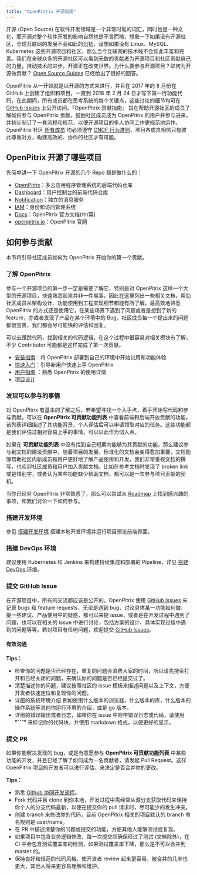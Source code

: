 ```yaml
---
title: "OpenPitrix 开源指南"
---
```


开源 (Open Source) 在软件开发领域是一个非常时髦的词汇，同时也是一种文化，而开源对整个软件开发的影响自然也是不言而喻，想象一下如果没有开源社区，全球互联网的发展不会如此的迅猛，设想如果没有 Linux、MySQL、Kubernetes 这些开源项目和社区，那么当今互联网的技术栈不会如此丰富和完善。我们在全球众多的开源社区可以看到无数的贡献者为开源项目和社区贡献自己的力量，推动技术的进步，开源正在改变世界。为什么要参与开源项目？如何为开源做贡献？ [Open Source Guides](https://ocselected.github.io/open-source-guide/how-to-contribute/#what-it-means-to-contribute) 已经给出了很好的回答。

OpenPitrix 从一开始就是以开源的方式来进行，并且在 2017 年的 8 月份在 GitHub 上创建了组织和项目，一直到 2018 年 2 月 24 日才写下第一行功能代码，在此期间，所有成员都在思考系统的每个关键点，这些讨论的细节均可在 [GitHub Issues](https://github.com/openpitrix/openpitrix/issues) 上公开访问。『OpenPitrix 贡献指南』 旨在帮助开源社区的成员了解如何参与 OpenPitrix 贡献，鼓励社区成员成为 OpenPitrix 的用户并参与进来，并初步制订了一套流程和规范，以便开源项目的多人协同工作更规范地运作。OpenPitrix 社区 [所有成员](https://github.com/openpitrix/openpitrix/blob/master/docs/members.md) 均必须遵守 [CNCF 行为准则](https://github.com/cncf/foundation/blob/master/code-of-conduct.md)，项目各成员相信只有彼此尊重对方，构建高效的、协作的社区才有可能。


## OpenPitrix 开源了哪些项目

先简单讲一下 OpenPitrix 开源的几个 Repo 都是做什么的：

- [OpenPitrix](https://github.com/openpitrix/openpitrix)：多云应用程序管理系统的后端代码仓库
- [Dashboard](https://github.com/openpitrix/dashboard)：用户控制台的前端代码仓库
- [Notification](https://github.com/openpitrix/notification)：独立的消息服务
- [IAM](https://github.com/openpitrix/iam)：身份和访问管理系统
- [Docs](https://github.com/openpitrix/docs.openpitrix.io)：OpenPitrix 官方文档(中/英)
- [openpitrix.io](https://github.com/openpitrix/openpitrix.github.io)：OpenPitrix 官网

## 如何参与贡献

本节将引导社区成员如何为 OpenPitrix 开始你的第一个贡献。

### 了解 OpenPitrix

参与一个开源项目的第一步一定是需要了解它，特别是对 OpenPitrix 这样一个大型的开源项目，快速熟悉起来并非一件易事，因此在这里列出一些相关文档，帮助社区成员从架构设计、功能使用到工程实现细节都能有所了解。最高效地熟悉 OpenPitrix 的方式还是使用它，在某些场景下遇到了问题或者是想到了新的 feature，亦或者发现了产品在某个环境中的 Bug，社区成员每一个提出来的问题都很宝贵，我们都会尽可能快的评估和回复。

可以去跟踪代码，找到相关的代码逻辑，在这个过程中很容易对相关模块有了解，不少 Contributor 可能都是这样完成了第一次贡献。

- [安装指南](../../installation/installation-guide)：将 OpenPitrix 部署到自己的环境中开始试用和功能体验
- [快速入门](../../getting-start)：引导新用户快速上手 OpenPitrix 
- [用户指南](../../user-guide/introduction) ：熟悉 OpenPitrix 的使用详情
- [项目设计](https://github.com/openpitrix/openpitrix/blob/master/docs/design/README.md)

### 发现可以参与的事情

对 OpenPitrix 有基本的了解之后，若希望寻找一个入手点，着手开始写代码和参与贡献，可以在 **OpenPitrix 可贡献功能列表** 中查看前端和后端开放贡献的功能，该列表详细描述了其功能背景，个人评估后可以申请领取对应的任务。这些功能都是我们评估过相对容易上手的事情，可以以此作为切入点。

如果在 **可贡献功能列表** 中没有找到自己短期内能够为其贡献的功能，那么建议参与到文档的建设贡献中，随着项目的发展，标准化的文档会变得愈加重要，文档能够帮助社区内新成员和用户更好地了解产品使用和开发，我们非常重视文档的撰写，也欢迎社区成员和用户加入贡献文档。比如在参考文档时发现了 broken link 或是错别字，或者认为某些功能缺少帮助文档，都可以是一次参与项目贡献的契机。

当你已经对 OpenPitrix 非常熟悉了，那么可以尝试从 [Roadmap](https://github.com/openpitrix/openpitrix/blob/master/docs/Roadmap-zh.md) 上找到感兴趣的事项，和我们讨论一下如何参与。

### 搭建开发环境

参见 [搭建开发环境](../set-up-env) 搭建本地开发环境并运行项目预览前端界面。

### 搭建 DevOps 环境

建议使用 Kubernetes 和 Jenkins 来构建持续集成和部署的 Pipeline，详见 [搭建 DevOps 环境](https://github.com/openpitrix/openpitrix/blob/master/docs/devops.md)。

### 提交 GitHub Issue

在开源项目中，所有的交流都应该是公开的。OpenPitrix 使用 [GitHub Issues](https://github.com/openpitrix/openpitrix/issues) 来记录 bugs 和 feature requests，无论是遇到 bug、讨论具体某一功能如何做、提一些建议、产品使用中的疑惑，都可以来提 issue，或者是在开发过程中遇到了问题，也可以在相关的 issue 中进行讨论，包括方案的设计、具体实现过程中遇到的问题等等。若对项目有任何问题，欢迎提交 [GitHub Issues](https://github.com/openpitrix/openpitrix/issues)。

#### 有效沟通

**Tips：**

- 检查你的问题是否已经存在，重复的问题会浪费大家的时间，所以请先搜索打开和已经关闭的问题，来确认你的问题是否已经提交过了。
- 清楚描述你的问题，建议按照社区的 issue 模板来描述问题以及上下文，方便开发者快速定位和复现你的问题。
- 详细的系统环境介绍 例如使用什么版本的浏览器，什么版本的库，什么版本的操作系统等其他你运行环境的介绍，或是 go 版本。
- 详细的错误输出或者日志，如果你在 issue 中附带错误日志或代码，请使用 **"```"** 来标记你的代码块，并使用 markdown 格式，以便更好的显示。

### 提交 PR

如果你能解决发现的 bug，或是有意愿参与 **OpenPitrix 可贡献功能列表** 中某些功能的开发，并且已经了解了如何成为一名贡献者，请发起 Pull Request。这样 OpenPitrix 项目的开发者可以进行评估，来决定是否合并你的更改。

**Tips：**

- 熟悉 [Github 协同开发流程](https://help.github.com/categories/collaborating-with-issues-and-pull-requests/)。
- Fork 代码并且 clone 到你本地，开发过程中需经常从源分支获取代码来保持你个人的分支代码最新，以便在提交你的 pull 请求时，尽可能少的发生冲突。
- 创建 branch 来修改你的代码，目前 OpenPitrix 相关的项目默认的 branch 命名规则是 user/name。
- 在 PR 中描述清楚你的问题或提交的功能，方便其他人能够测试或复现。
- 如果项目中包含业务逻辑修改，每一次提交应确保经过了测试 (文档除外)，在 CI 中会包含测试覆盖率的检测，如果测试覆盖率下降，那么是不可以合并到 master 的。
- 保持良好和规范的代码风格，使开发者 review 起来更容易，被合并的几率也更大，其他人将来更容易理解和维护。